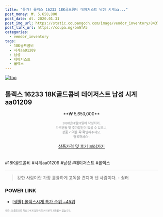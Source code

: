 ```yaml
--- 
title: "특가! 롤렉스 16233 18K골드콤비 데이저스트 남성 시계aa..." 
post_money: ₩. 5,650,000 
post_date: dt. 2020.01.31 
post_img_url: https://static.coupangcdn.com/image/vendor_inventory/8437/641032084b4ec0b40a2891bc1bcedf31f28e5215c33e3e1184fb2406b207.jpg 
post_link_url: https://coupa.ng/bnGfA5 
categories: 
  - vendor_inventory 
tags: 
  - 18K골드콤비 
  - 시계aa01209 
  - 남성 
  - 데이저스트 
  - 롤렉스 
--- 
```

[![foo](https://static.coupangcdn.com/image/vendor_inventory/8437/641032084b4ec0b40a2891bc1bcedf31f28e5215c33e3e1184fb2406b207.jpg)](https://coupa.ng/bnGfA5) 

## 롤렉스 16233 18K골드콤비 데이저스트 남성 시계aa01209 
<p style="text-align: center;">**₩ 5,650,000**</p> 
<p style="text-align: center;"><span style="color: #898c8f; font-family: Georgia,Times,serif; font-size: 0.75em;">2020년01월31일에 작성되어, <br>가격변동 및 추가할인이 있을 수 있으니,<br> 상품 가격을 꼭!확인해주세요.<br>행복하세요~</span> 
</p>	 
<div markdown="0" style="text-align: center;"><a href="https://coupa.ng/bnGfA5" class="btn btn--success">상품가격 및 후기 보러가기</a></div> 
<br><br> 
  #18K골드콤비 #시계aa01209 #남성 #데이저스트 #롤렉스 
<hr> 

> 강한 사람이란 가장 훌륭하게 고독을 견디어 낸 사람이다. - 쉴러 


### POWER LINK

* <a href="https://blog.naver.com/sakai111/221790841902" target="_blank"> [생활] 롤렉스시계 특가 순위 ~45위</a>

<span style="color: #898c8f; font-family: Georgia,Times,serif; font-size: 0.55em;">파트너스활동으로 작성자에게 일정액의 커미션이 제공될수 있습니다.</span> 
